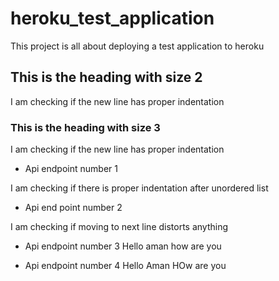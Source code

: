 # heroku_test_application
This project is all about deploying a test application to heroku

## This is the heading with size 2
I am checking 
if the new line has proper indentation

### This is the heading with size 3

I am checking 
if the new line has proper indentation

* Api endpoint number 1

I am checking if there is proper indentation after unordered list

* Api end point number 2

I am checking if
moving to next line distorts anything

* Api endpoint number 3
  Hello aman
  how are you

 * Api endpoint number 4
  Hello Aman 
  HOw are you

